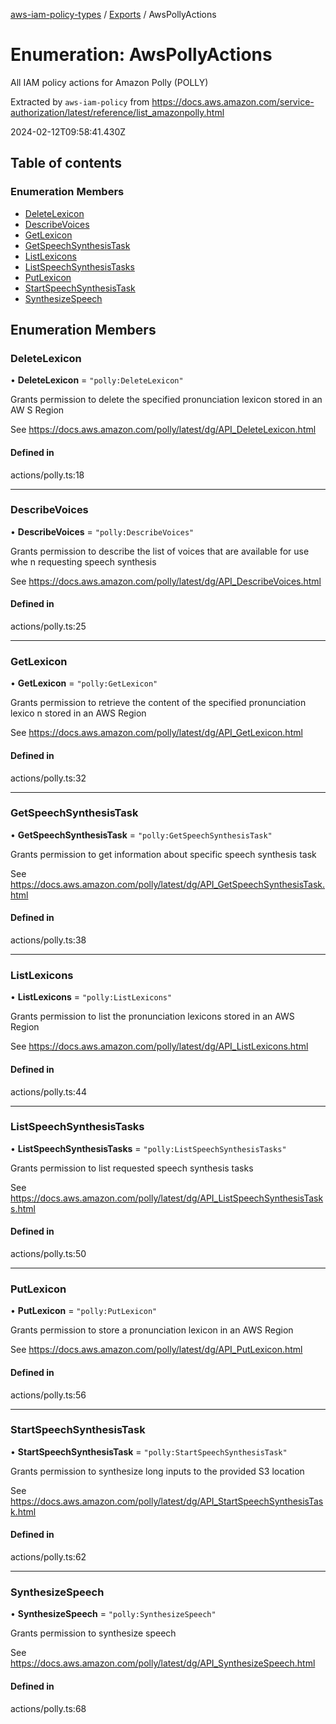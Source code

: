 [aws-iam-policy-types](../README.md) / [Exports](../modules.md) / AwsPollyActions

# Enumeration: AwsPollyActions

All IAM policy actions for Amazon Polly (POLLY)

Extracted by `aws-iam-policy` from
https://docs.aws.amazon.com/service-authorization/latest/reference/list_amazonpolly.html

2024-02-12T09:58:41.430Z

## Table of contents

### Enumeration Members

- [DeleteLexicon](AwsPollyActions.md#deletelexicon)
- [DescribeVoices](AwsPollyActions.md#describevoices)
- [GetLexicon](AwsPollyActions.md#getlexicon)
- [GetSpeechSynthesisTask](AwsPollyActions.md#getspeechsynthesistask)
- [ListLexicons](AwsPollyActions.md#listlexicons)
- [ListSpeechSynthesisTasks](AwsPollyActions.md#listspeechsynthesistasks)
- [PutLexicon](AwsPollyActions.md#putlexicon)
- [StartSpeechSynthesisTask](AwsPollyActions.md#startspeechsynthesistask)
- [SynthesizeSpeech](AwsPollyActions.md#synthesizespeech)

## Enumeration Members

### DeleteLexicon

• **DeleteLexicon** = ``"polly:DeleteLexicon"``

Grants permission to delete the specified pronunciation lexicon stored in an AW
S Region

See https://docs.aws.amazon.com/polly/latest/dg/API_DeleteLexicon.html

#### Defined in

actions/polly.ts:18

___

### DescribeVoices

• **DescribeVoices** = ``"polly:DescribeVoices"``

Grants permission to describe the list of voices that are available for use whe
n requesting speech synthesis

See https://docs.aws.amazon.com/polly/latest/dg/API_DescribeVoices.html

#### Defined in

actions/polly.ts:25

___

### GetLexicon

• **GetLexicon** = ``"polly:GetLexicon"``

Grants permission to retrieve the content of the specified pronunciation lexico
n stored in an AWS Region

See https://docs.aws.amazon.com/polly/latest/dg/API_GetLexicon.html

#### Defined in

actions/polly.ts:32

___

### GetSpeechSynthesisTask

• **GetSpeechSynthesisTask** = ``"polly:GetSpeechSynthesisTask"``

Grants permission to get information about specific speech synthesis task

See https://docs.aws.amazon.com/polly/latest/dg/API_GetSpeechSynthesisTask.html

#### Defined in

actions/polly.ts:38

___

### ListLexicons

• **ListLexicons** = ``"polly:ListLexicons"``

Grants permission to list the pronunciation lexicons stored in an AWS Region

See https://docs.aws.amazon.com/polly/latest/dg/API_ListLexicons.html

#### Defined in

actions/polly.ts:44

___

### ListSpeechSynthesisTasks

• **ListSpeechSynthesisTasks** = ``"polly:ListSpeechSynthesisTasks"``

Grants permission to list requested speech synthesis tasks

See https://docs.aws.amazon.com/polly/latest/dg/API_ListSpeechSynthesisTasks.html

#### Defined in

actions/polly.ts:50

___

### PutLexicon

• **PutLexicon** = ``"polly:PutLexicon"``

Grants permission to store a pronunciation lexicon in an AWS Region

See https://docs.aws.amazon.com/polly/latest/dg/API_PutLexicon.html

#### Defined in

actions/polly.ts:56

___

### StartSpeechSynthesisTask

• **StartSpeechSynthesisTask** = ``"polly:StartSpeechSynthesisTask"``

Grants permission to synthesize long inputs to the provided S3 location

See https://docs.aws.amazon.com/polly/latest/dg/API_StartSpeechSynthesisTask.html

#### Defined in

actions/polly.ts:62

___

### SynthesizeSpeech

• **SynthesizeSpeech** = ``"polly:SynthesizeSpeech"``

Grants permission to synthesize speech

See https://docs.aws.amazon.com/polly/latest/dg/API_SynthesizeSpeech.html

#### Defined in

actions/polly.ts:68
